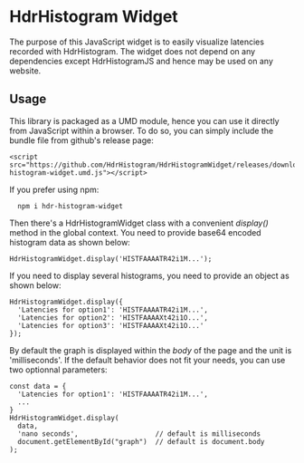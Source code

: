 # HdrHistogram Widget

The purpose of this JavaScript widget is to easily visualize latencies recorded with HdrHistogram. The widget does not depend on any dependencies except HdrHistogramJS and hence may be used on any website.

## Usage

This library is packaged as a UMD module, hence you can use it directly
from JavaScript within a browser. To do so, you can simply include the bundle file from github's release page:

```
<script src="https://github.com/HdrHistogram/HdrHistogramWidget/releases/download/v1.0.0/hdr-histogram-widget.umd.js"></script>
```

If you prefer using npm:

```
  npm i hdr-histogram-widget
```

Then there's a HdrHistogramWidget class with a convenient _display()_ method in the global context. You need to provide base64 encoded histogram data as shown below:

```
HdrHistogramWidget.display('HISTFAAAATR42i1M...');
```

If you need to display several histograms, you need to provide an object as shown below:

```
HdrHistogramWidget.display({
  'Latencies for option1': 'HISTFAAAATR42i1M...',
  'Latencies for option2': 'HISTFAAAAXt42i1O...',
  'Latencies for option3': 'HISTFAAAAXt42i1O...'
});
```

By default the graph is displayed within the _body_ of the page and the unit is 'milliseconds'. If the default behavior does not fit your needs, you can use two optionnal parameters:

```
const data = {
  'Latencies for option1': 'HISTFAAAATR42i1M...',
  ...
}
HdrHistogramWidget.display(
  data,
  'nano seconds',                   // default is milliseconds
  document.getElementById("graph")  // default is document.body
);
```
